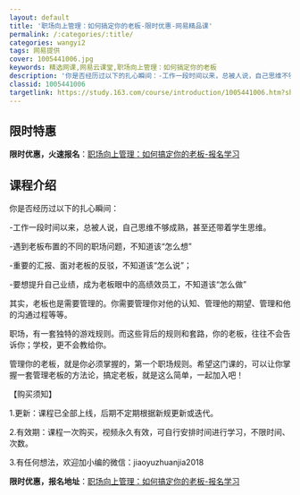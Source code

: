 ```yaml
---
layout: default
title: '职场向上管理：如何搞定你的老板-限时优惠-网易精品课'
permalink: /:categories/:title/
categories: wangyi2
tags: 网易提供
cover: 1005441006.jpg
keywords: 精选网课,网易云课堂,职场向上管理：如何搞定你的老板
description: '你是否经历过以下的扎心瞬间：-工作一段时间以来，总被人说，自己思维不够成熟，甚至还带着学生思维。-遇到老板布置的不同的职'
classid: 1005441006
targetlink: https://study.163.com/course/introduction/1005441006.htm?share=1&shareId=1025206652&utm_campaign=share&utm_medium=iphoneShare&utm_source=&utm_u=1025206652
---
```


## 限时特惠

**限时优惠，火速报名**：[职场向上管理：如何搞定你的老板-报名学习](https://study.163.com/course/introduction/1005441006.htm?share=1&shareId=1025206652&utm_campaign=share&utm_medium=iphoneShare&utm_source=&utm_u=1025206652)

## 课程介绍

你是否经历过以下的扎心瞬间：

-工作一段时间以来，总被人说，自己思维不够成熟，甚至还带着学生思维。

-遇到老板布置的不同的职场问题，不知道该“怎么想”

-重要的汇报、面对老板的反驳，不知道该“怎么说”；

-要想提升自己业绩，成为老板眼中的高绩效员工，不知道该“怎么做”



其实，老板也是需要管理的。你需要管理你对他的认知、管理他的期望、管理和他的沟通过程等等。



职场，有一套独特的游戏规则。而这些背后的规则和套路，你的老板，往往不会告诉你；学校，更不会教给你。



管理你的老板，就是你必须掌握的，第一个职场规则。希望这门课的，可以让你掌握一套管理老板的方法论，搞定老板，就是这么简单，一起加入吧！



【购买须知】

1.更新：课程已全部上线，后期不定期根据新规更新或迭代。

2.有效期：课程一次购买，视频永久有效，可自行安排时间进行学习，不限时间、次数。

3.有任何想法，欢迎加小编的微信：jiaoyuzhuanjia2018

**限时优惠，报名地址**：[职场向上管理：如何搞定你的老板-报名学习](https://study.163.com/course/introduction/1005441006.htm?share=1&shareId=1025206652&utm_campaign=share&utm_medium=iphoneShare&utm_source=&utm_u=1025206652)

